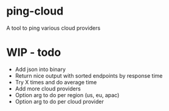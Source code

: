 # ping-cloud
A tool to ping various cloud providers

# WIP - todo  
- Add json into binary  
- Return nice output with sorted endpoints by response time  
- Try X times and do average time  
- Add more cloud providers  
- Option arg to do per region (us, eu, apac)  
- Option arg to do per cloud provider   
